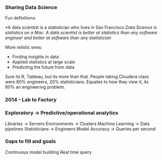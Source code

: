 ### Sharing Data Science

Fun definitions:

*A data scientist is a statistician who lives in San Francisco
*Data Science is statistics on a Mac.*
*A data scientist is better at statistics than any software engineer and better at software than any statistician*

More relistic ones:

* Finding insights in data
* Applied statistics at large scale
* Predicting the future from data

Sure its R, Tableau, but its more than that. People taking Cloudera class were 80% engineers, 20% statisticians. Equates to how they view it, its 80% an engineering problem.

### 2014 - Lab to Factory

### Exploratory -> Predictive/operational analytics

Libraries -> Servers
Environments -> Clusters
Machine Learning -> Data pipelines
Statisticians -> Engineers
Model Accuracy -> Queries per second

### Gaps to fill and goals

Continuous model building
Real time query

